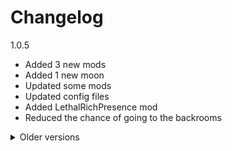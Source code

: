 <!-- markdownlint-disable MD033 -->
# Changelog

1.0.5

- Added 3 new mods
- Added 1 new moon
- Updated some mods
- Updated config files
- Added LethalRichPresence mod
- Reduced the chance of going to the backrooms

<details>
<summary>
Older versions
</summary>

1.0.4

- Added and removed 2 mods
- Modified a few config files

1.0.3

- Forgot to update some other config files

1.0.2

- Added 7 new mods
- Updated a few mods
- Updated Config files

1.0.1

- Updated Mods
- Added config files

1.0.0

- Initial release

</details>
